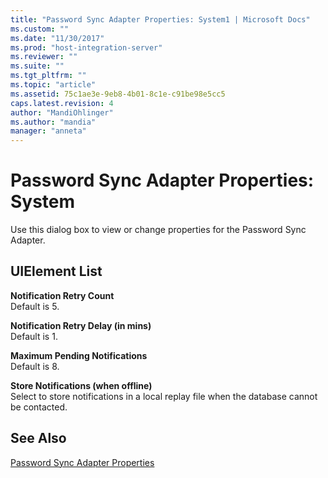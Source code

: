 ```yaml
---
title: "Password Sync Adapter Properties: System1 | Microsoft Docs"
ms.custom: ""
ms.date: "11/30/2017"
ms.prod: "host-integration-server"
ms.reviewer: ""
ms.suite: ""
ms.tgt_pltfrm: ""
ms.topic: "article"
ms.assetid: 75c1ae3e-9eb8-4b01-8c1e-c91be98e5cc5
caps.latest.revision: 4
author: "MandiOhlinger"
ms.author: "mandia"
manager: "anneta"
---
```

# Password Sync Adapter Properties: System
Use this dialog box to view or change properties for the Password Sync Adapter.  
  
## UIElement List  
 **Notification Retry Count**  
 Default is 5.  
  
 **Notification Retry Delay (in mins)**  
 Default is 1.  
  
 **Maximum Pending Notifications**  
 Default is 8.  
  
 **Store Notifications (when offline)**  
 Select to store notifications in a local replay file when the database cannot be contacted.  
  
## See Also  
 [Password Sync Adapter Properties](../core/password-sync-adapter-properties2.md)